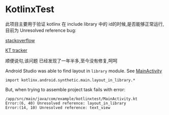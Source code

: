 # KotlinxTest


此项目主要用于验证 kotlinx 在 include library 中的 id的时候,是否能够正常运行,目前为 Unresolved reference bug:

[stackoverflow](https://stackoverflow.com/questions/48378696/unresolved-reference-for-synthetic-view-when-layout-is-in-library-module)

[KT tracker](https://youtrack.jetbrains.com/issue/KT-22430)

顺便说句,该问题 已经发现了一年半多,至今没有修复,呵呵


Android Studio was able to find layout in `library` module.
See [MainActivity](https://github.com/mjurkus/KotlinxTest/blob/master/app/src/main/java/com/example/kotlinxtest/MainActivity.kt)

`import kotlinx.android.synthetic.main.layout_in_library.*`

But, when trying to assemble project task fails with error:
```
/app/src/main/java/com/example/kotlinxtest/MainActivity.kt
Error:(6, 40) Unresolved reference: layout_in_library
Error:(14, 10) Unresolved reference: text_view
```
